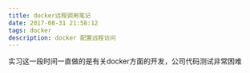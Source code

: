 ```yaml
---
title: docker远程调用笔记
date: 2017-08-31 21:58:12
tags: docker
description: docker 配置远程访问
---
```


实习这一段时间一直做的是有关docker方面的开发，公司代码测试非常困难

